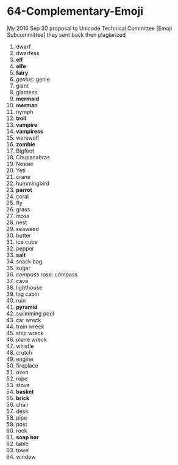 # 64-Complementary-Emoji
My 2016 Sep 30 proposal to Unicode Technical Committee [Emoji Subcommittee] they sent back then plagiarized

1. dwarf
2. dwarfess
3. **elf**
4. **elfe**
5. **fairy**
6. *genius*: genie
7. giant
8. giantess
9. **mermaid**
10. **merman**
11. nymph
12. **troll**
13. **vampire**
14. **vampiress**
15. werewolf
16. **zombie**
17. Bigfoot
18. Chupacabras
19. Nessie
20. Yeti
21. crane
22. hummingbird
23. **parrot**
24. coral
25. fly
26. grass
27. moss
28. nest
29. seaweed
30. butter
31. ice cube
32. pepper
33. **salt**
34. snack bag
35. sugar
36. *compass rose*: compass
37. cave
38. lighthouse
39. log cabin
40. ruin
41. **pyramid**
42. swimming pool
43. car wreck
44. train wreck
45. ship wreck
46. plane wreck
47. whistle
48. crutch
49. engine
50. fireplace
51. oven
52. rope
53. stove
54. **basket**
55. **brick**
56. chair
57. desk
58. pipe
59. post
60. rock
61. **soap bar**
62. table
63. towel
64. window
